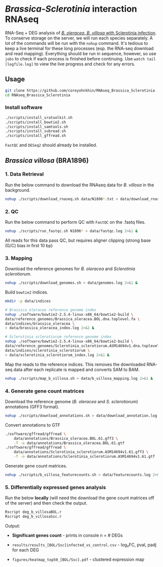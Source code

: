 # *Brassica-Sclerotinia* interaction RNAseq

RNA-Seq + DEG analysis of [*B. oleracea, B. villosa* with Sclerotinia infection](https://pubmed.ncbi.nlm.nih.gov/36966424/). To conserve storage on the server, we will run each species separately. A lot of the commands will be run with the `nohup` command. It's tedious to keep a live terminal for these long processes (esp. the RNA-seq download and read mapping). Everything should be run in sequence, however, so use `jobs` to check if each process is finished before continuing. Use `watch tail [logfile.log]` to view the live progress and check for any errors.

## Usage
```bash
git clone https://github.com/coreyohnkhin/RNAseq_Brassica_Sclerotinia
cd RNAseq_Brassica_Sclerotinia
```

### Install software
```bash
./scripts/install_sratoolkit.sh
./scripts/install_bowtie2.sh
./scripts/install_samtools.sh
./scripts/install_subread.sh
./scripts/install_gffread.sh
```

`FastQC` and `DESeq2` should already be installed.

## *Brassica villosa* (BRA1896)
### 1. Data Retrieval

Run the below command to download the RNAseq data for *B. villosa* in the background.
```bash
nohup ./scripts/download_rnaseq.sh data/N1896*.txt > data/download_rnaseq.log 2>&1 &
```
### 2. QC
Run the below command to perform QC with `FastQC` on the .fastq files.
```bash
nohup ./scripts/run_fastqc.sh N1896* > data/fastqc.log 2>&1 &
```
All reads for this data pass QC, but requires aligner clipping (strong base (G/C) bias in first 10 bp)
### 3. Mapping
Download the reference genomes for *B. oleracea* and *Sclerotinia sclerotiorum*.
```bash
nohup ./scripts/download_genomes.sh > data/genomes.log 2>&1 &
```
Build `bowtie2` indices.
```bash
mkdir -p data/indices

# Brassica oleracea reference genome index
nohup ./software/bowtie2-2.5.4-linux-x86_64/bowtie2-build \
data/reference_genomes/Brassica_oleracea.BOL.dna.toplevel.fa \
data/indices/brassica_oleracea \
> data/brassica_oleracea_index.log 2>&1 &

# Sclerotinia sclerotiorum reference genome index
nohup ./software/bowtie2-2.5.4-linux-x86_64/bowtie2-build \
data/reference_genomes/Sclerotinia_sclerotiorum.ASM14694v1.dna.toplevel.fa \
data/indices/sclerotinia_sclerotiorum \
> data/sclerotinia_sclerotiorum_index.log 2>&1 &
```

Map the reads to the reference indices. This removes the downloaded RNA-seq data after each replicate is mapped and converts SAM to BAM.
```bash
nohup ./scripts/map_b_villosa.sh > data/b_villosa_mapping.log 2>&1 &
```

### 4. Generate gene count matrices

Download the reference genome (*B. oleracea* and *S. sclerotiorum*) annotations (GFF3 format).
```bash
nohup ./scripts/download_annotations.sh > data/download_annotation.log 2>&1 &
```
Convert annotations to GTF

```bash
./software/gffread/gffread \
    data/annotations/Brassica_oleracea.BOL.61.gff3 \
    -T -o data/annotations/Brassica_oleracea.BOL.61.gtf
./software/gffread/gffread \
    data/annotations/Sclerotinia_sclerotiorum.ASM14694v1.61.gff3 \
    -T -o data/annotations/Sclerotinia_sclerotiorum.ASM14694v1.61.gtf
```
Generate gene count matrices.
```bash
nohup ./scripts/b_villosa_featurecounts.sh > data/featurecounts.log 2>&1 &
```

### 5. Differentially expressed genes analysis
Run the below **locally** (will need the download the gene count matrices off of the server) and then check the output.
```bash
Rscript deg_b_villosaBOL.r
Rscript deg_b_villosaSsc.r
```
Output:

 - **Significant genes count** - prints in console n = # DEGs

 - `results/results_[BOL/Ssc]infected_vs_control.csv` - log₂FC, pval, padj for each DEG

 - `figures/heatmap_top50_[BOL/Ssc].pdf` - clustered expression map
